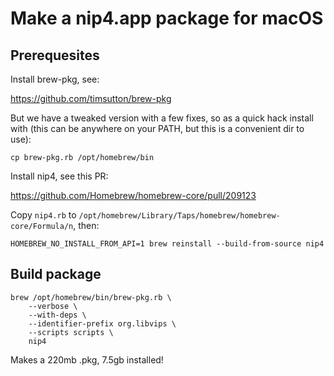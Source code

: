 # Make a nip4.app package for macOS

## Prerequesites

Install brew-pkg, see:

https://github.com/timsutton/brew-pkg

But we have a tweaked version with a few fixes, so as a quick hack install 
with (this can be anywhere on your PATH, but this is a convenient dir to use):

```shell
cp brew-pkg.rb /opt/homebrew/bin
```

Install nip4, see this PR:

https://github.com/Homebrew/homebrew-core/pull/209123

Copy `nip4.rb` to
`/opt/homebrew/Library/Taps/homebrew/homebrew-core/Formula/n`, then:

```shell
HOMEBREW_NO_INSTALL_FROM_API=1 brew reinstall --build-from-source nip4
```

## Build package

```shell
brew /opt/homebrew/bin/brew-pkg.rb \
    --verbose \
    --with-deps \
    --identifier-prefix org.libvips \
    --scripts scripts \
    nip4
```

Makes a 220mb .pkg, 7.5gb installed!
